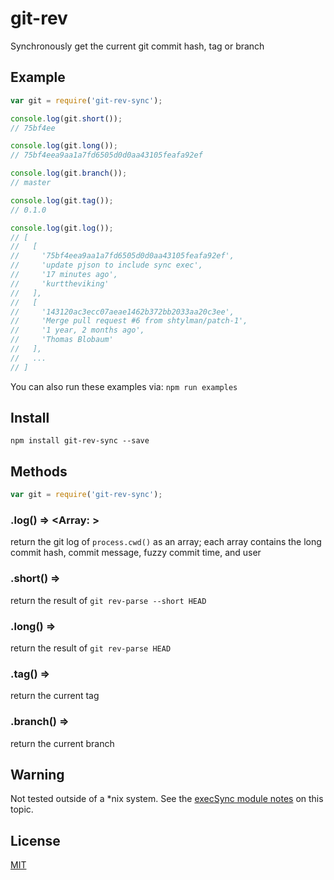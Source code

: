 git-rev
=======

Synchronously get the current git commit hash, tag or branch


## Example

```js
var git = require('git-rev-sync');

console.log(git.short());
// 75bf4ee

console.log(git.long());
// 75bf4eea9aa1a7fd6505d0d0aa43105feafa92ef

console.log(git.branch());
// master

console.log(git.tag());
// 0.1.0

console.log(git.log());
// [
//   [
//     '75bf4eea9aa1a7fd6505d0d0aa43105feafa92ef',
//     'update pjson to include sync exec',
//     '17 minutes ago',
//     'kurttheviking'
//   ],
//   [
//     '143120ac3ecc07aeae1462b372bb2033aa20c3ee',
//     'Merge pull request #6 from shtylman/patch-1',
//     '1 year, 2 months ago',
//     'Thomas Blobaum'
//   ],
//   ...
// ]

```

You can also run these examples via: `npm run examples`


## Install

`npm install git-rev-sync --save`


## Methods

``` js
var git = require('git-rev-sync');
```

### .log() => <Array: <Tuple>>

return the git log of `process.cwd()` as an array; each array contains the long commit hash, commit message, fuzzy commit time, and user


### .short() => <String>

return the result of `git rev-parse --short HEAD`

### .long() => <String>
return the result of `git rev-parse HEAD`


### .tag() => <String>
return the current tag


### .branch() => <String>
return the current branch


## Warning

Not tested outside of a *nix system. See the [execSync module notes](https://github.com/mgutz/execSync#notes) on this topic.


## License

[MIT](https://github.com/kurttheviking/git-rev-sync/blob/master/LICENSE)
